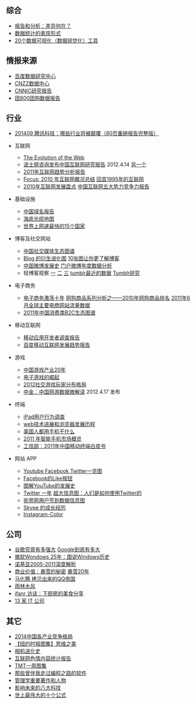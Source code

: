 ## 综合
* [报告和分析：差异何在？](http://www.chinawebanalytics.cn/reporting-vs-analysis/ )
* [数据统计的表现形式](http://ucdchina.com/snap/8789)
* [20个数据可视化（数据视觉化）工具](http://blog.jobbole.com/36507/)

## 情报来源
* [百度数据研究中心](http://data.baidu.com/?site_id=750786&s_date=1314515650000&e_date=1317021250000&e2_date=&s2_date=&targetid= )
* [CNZZ数据中心](http://data.cnzz.com/ )
* [CNNIC研究报告](http://www.cnnic.cn/research/bgxz/ )
* [团800团购数据报告](http://zixun.tuan800.com/a/tuangoushujubaogao/list_13_1.html )

## 行业
* [201409 腾讯科技：哪些行业将被颠覆（80页重磅报告完整版）](http://www.199it.com/archives/277134.html)
* 互联网
    * [The Evolution of the Web](http://www.evolutionoftheweb.com/?force=true )
    * [波士顿咨询发布中国互联网研究报告](http://www.techfrom.com/25842.html ) 2012.4.14  [另一个](http://www.36kr.com/p/102884.html )
    * [2011年互联网趋势分析报告](http://www.techfrom.com/17361.html )
    * [Focus: 2010 年互联网概况总结](http://www.ifanr.com/32311 ) [回首1995年的互联网](http://article.yeeyan.org/view/184220/197436 )
    * [2010年互联网发展盘点](http://www.williamlong.info/archives/2464.html ) [中国互联网五大势力竞争力报告](http://lusongsong.com/info/post/15.html )
* 基础设施
    * [中国域名报告](http://www.cnbeta.com/articles/120380.htm ) 
    * [海底光缆地图](http://it.solidot.org/article.pl?sid=11/07/16/1057228&amp;from=rss )
    * [世界上网速最快的15个国家](http://article.yeeyan.org/view/252818/220607 )
* 博客及社交网站
    * [中国社交媒体生态图谱](http://www.36kr.com/p/16685.html )
    * [Blog 的衍生进化图](http://www.ifanr.com/27894 ) [10张图让你更了解博客](http://www.ezloo.com/2011/03/blogosphere.html )
    * [中国微博发展史](http://blog.donews.com/keso/archive/2011/02/28/1583651.aspx )  [门户微博年度数据分析](http://www.williamlong.info/archives/2530.html ) 
    * 轻博客观察 [一](http://www.36kr.com/p/36475.html ) [二](http://www.36kr.com/p/36481.html ) [三](http://www.36kr.com/p/36484.html ) [tumblr最近的数据](http://ucdchina.com/snap/9812 ) [Tumblr研究](http://firecacada.blog.163.com/blog/static/707437620116682631106/ )
* 电子商务
    * [电子商务激荡十年](http://www.alibuybuy.com/posts/27593.html ) [网购商品系列分析之——2010年网购商品排名](http://blog.sina.com.cn/s/blog_5101b9050100r95r.html ) [2011年6月全球主要电商网站流量数据](http://xuexinlu.blogbus.com/logs/156893839.html )
    * [2011年中国消费类B2C生态图谱](http://www.yeeclub.com/yeeclub/?p=1196 )
* 移动互联网
    * [移动应用开发者调查报告](http://www.ifanr.com/28049 )
    * [百度移动互联网发展趋势报告](http://open.shouji.baidu.com/?page=mireport )
* 游戏
    * [中国游戏产业20年](http://www.cnbeta.com/articles/156340.htm )
    * [电子游戏的崛起](http://www.guokr.com/article/101471/ )
    * [2012社交游戏玩家分布格局](http://www.cnbeta.com/articles/176705.htm )
    * [中金：中国网游数据微解读](http://www.199it.com/archives/31859.html ) 2012.4.17 发布

* 终端
    * [iPad用户行为调查](http://tech2ipo.com/27177/ )
    * [web技术进展和浏览器发展历程](http://www.36kr.com/p/44402.html )
    * [美国人都用手机干什么](http://www.cnbeta.com/articles/151945.htm )
    * [ 2011 年智能手机市场概览](http://www.ifanr.com/75146)
    * [工信部：2011年中国移动终端白皮书](http://www.199it.com/archives/32142.html )

* 网站 APP
    * [Youtube Facebook Twitter一览图](http://weiwuhui.com/3483.html )
    * [Facebook的Like按钮](http://www.36kr.com/p/25230.html )
    * [图解YouTube的发展史](http://www.cnbeta.com/articles/128730.htm )
    * [ Twitter 一年](http://www.ifanr.com/28525) [超大信息图：人们是如何使用Twitter的](http://www.36kr.com/p/41756.html )
    * [街旁网用户签到数据信息图](http://www.36kr.com/p/33071.html )
    * [Skype 的成长经历](http://www.ifanr.com/40993 )
    * [Instagram-Color ](http://www.ifanr.com/40950 )

## 公司
* [谷歌究竟有多强大](http://article.yeeyan.org/view/155419/148901) [ Google到底有多大](http://www.williamlong.info/archives/2626.html)
* [微软Wondows 25年：图说Windows历史](http://article.yeeyan.org/view/185261/152798)
* [诺基亚2005-2011深度解析](http://www.cnbeta.com/articles/152101.htm)
* [商业价值：暴雪的秘密](http://www.alibuybuy.com/posts/25063.html) [暴雪20年](http://ucdchina.com/snap/9829)
* [马化腾 拷贝出来的QQ帝国](http://www.cnbeta.com/articles/145721.htm)
* [雨林木风](http://www.cnbeta.com/articles/122070.htm)
* [ifanr 访谈：下厨房的美食分享](http://www.ifanr.com/51964)
* [13 家 IT 公司](http://www.ifanr.com/40959)

## 其它
* [2014中国各产业竞争格局](http://mp.weixin.qq.com/s?__biz=MzA5OTA4NjUxNg==&mid=200037158&idx=5&sn=f0765690e7c4dab5d4cce7a61da8b6b2)
* [【纽约时报图集】思维之美](http://article.yeeyan.org/view/116907/155242 )
* [相机进化史](http://www.cnbeta.com/articles/120150.htm )
* [互联网色情内容统计报告](http://www.cnbeta.com/articles/120150.htm )
* [TMT一周图集](http://weiwuhui.com/3775.html )
* [那些曾伴我走过编程之路的软件](http://coolshell.cn/articles/5576.html )
* [管理学重要著作和人物](http://blog.csdn.net/jpr1990/article/details/6872850 )
* [影响未来的八大科技](http://www.36kr.com/p/47896.html )
* [世上最伟大的十个公式](http://blog.csdn.net/nndtdx/article/details/6765300 )